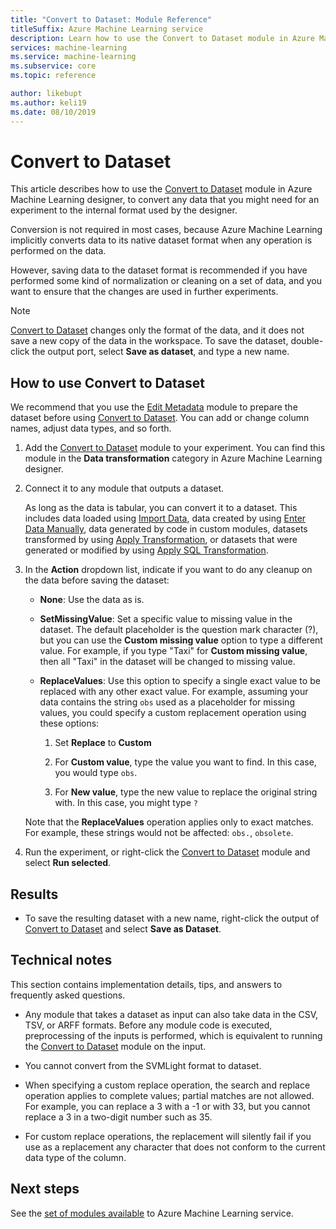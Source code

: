 ```yaml
---
title: "Convert to Dataset: Module Reference"
titleSuffix: Azure Machine Learning service
description: Learn how to use the Convert to Dataset module in Azure Machine Learning service to convert data input to the internal Dataset format used by Microsoft Azure Machine Learning.
services: machine-learning
ms.service: machine-learning
ms.subservice: core
ms.topic: reference

author: likebupt
ms.author: keli19
ms.date: 08/10/2019
---
```


# Convert to Dataset

This article describes how to use the [Convert to Dataset](convert-to-dataset.md) module in Azure Machine Learning designer, to convert any data that you might need for an experiment to the internal format used by the designer.
  
Conversion is not required in most cases, because Azure Machine Learning implicitly converts data to its native dataset format when any operation is performed on the data. 

However, saving data to the dataset format is recommended if you have performed some kind of normalization or cleaning on a set of data, and you want to ensure that the changes are used in further experiments.  
  
> [!NOTE]
>  [Convert to Dataset](convert-to-dataset.md) changes only the format of the data, and it does not save a new copy of the data in the workspace. To save the dataset, double-click the output port, select **Save as dataset**, and type a new name.  
  
## How to use Convert to Dataset  

We recommend that you use the [Edit Metadata](edit-metadata.md) module to prepare the dataset before using [Convert to Dataset](convert-to-dataset.md).  You can add or change column names, adjust data types, and so forth.

1.  Add the [Convert to Dataset](convert-to-dataset.md) module to your experiment. You can find this module in the **Data transformation** category in Azure Machine Learning designer. 

2. Connect it to any module that outputs a dataset.   

    As long as the data is tabular, you can convert it to a dataset. This includes data loaded using [Import Data](import-data.md), data created by using [Enter Data Manually](enter-data-manually.md), data generated by code in custom modules, datasets transformed by using [Apply Transformation](apply-transformation.md), or datasets that were generated or modified by using [Apply SQL Transformation](apply-sql-transformation.md).  
  
3.  In the **Action** dropdown list, indicate if you want to do any cleanup on the data before saving the dataset:  
  
    - **None**:  Use the data as is.  
  
    - **SetMissingValue**: Set a specific value to missing value in the dataset. The default placeholder is the question mark character (?), but you can use the  **Custom missing value** option to type a different value. For example, if you type "Taxi" for **Custom missing value**, then all "Taxi" in the dataset will be changed to missing value.
  
    - **ReplaceValues**: Use this option to specify a single exact value to be replaced with any other exact value. For example, assuming your data contains the string `obs` used as a placeholder for missing values, you could specify a custom replacement operation using these options:
    
        1. Set **Replace** to **Custom**  
  
        2. For **Custom value**, type the value you want to find. In this case, you would type `obs`. 
        3. For **New value**, type the new value to replace the original string with. In this case, you might type `?`  
  
    Note that the **ReplaceValues** operation applies only to exact matches. For example, these strings would not be affected: `obs.`, `obsolete`.  
 
  
5.  Run the experiment, or right-click the [Convert to Dataset](convert-to-dataset.md) module and select **Run selected**.  

## Results

+  To save the resulting dataset with a new name, right-click the output of [Convert to Dataset](convert-to-dataset.md) and select **Save as Dataset**.  
  
## Technical notes  

This section contains implementation details, tips, and answers to frequently asked questions.

-   Any module that takes a dataset as input can also take data in the CSV, TSV, or ARFF formats. Before any module code is executed, preprocessing of the inputs is performed, which is equivalent to running the [Convert to Dataset](convert-to-dataset.md) module on the input.  
  
-   You cannot convert from the SVMLight format to dataset.  
  
-   When specifying a custom replace operation, the search and replace operation applies to complete values; partial matches are not allowed. For example, you can replace a 3 with a -1 or with 33, but you cannot replace a 3 in a two-digit number such as 35.  
  
-   For custom replace operations, the replacement will silently fail if you use as a replacement any character that does not conform to the current data type of the column.  

  
## Next steps

See the [set of modules available](module-reference.md) to Azure Machine Learning service. 
